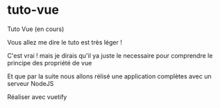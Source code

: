 # tuto-vue
Tuto Vue (en cours)

Vous allez me dire le tuto est très léger !

C'est vrai ! mais je dirais qu'il ya juste le necessaire pour comprendre le principe des propriété de vue

Et que par la suite nous allons rélisé une application complètes avec un serveur NodeJS

Réaliser avec vuetify